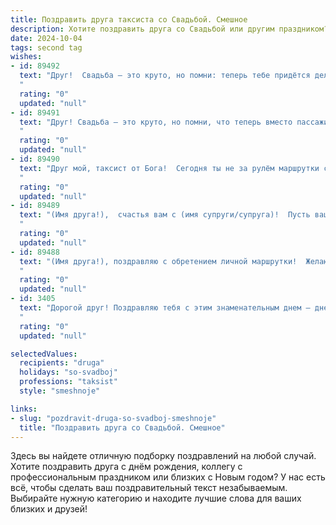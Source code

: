```yaml
---
title: Поздравить друга таксиста со Свадьбой. Смешное
description: Хотите поздравить друга со Свадьбой или другим праздником? Наш ИИ создаст незабываемое поздравление, а вы обязательно выделитесь среди других.  
date: 2024-10-04
tags: second tag
wishes:
- id: 89492
  text: "Друг!  Свадьба – это круто, но помни: теперь тебе придётся делить свою машину с ещё одним пассажиром, который постоянно будет указывать тебе дорогу… и заказывать шампанское!  Будьте счастливы, и пусть ваш семейный маршрут всегда будет проложен к счастью, а бензин в баке вашей любви никогда не заканчивается!  Горько!
  "
  rating: "0"
  updated: "null"
- id: 89491
  text: "Друг! Свадьба – это круто, но помни, что теперь вместо пассажиров будешь возить только одну, зато самую любимую!  Желаю вам обоим, чтобы семейная жизнь была гладкой, как автобан без пробок, а любовь – вечной, как бессменный маршрут \"дом-работа-дом\"!  Горько! (но не от бензина!)
  "
  rating: "0"
  updated: "null"
- id: 89490
  text: "Друг мой, таксист от Бога!  Сегодня ты не за рулём маршрутки свадебной, а сам – главный пассажир в этой жизни!  Желаю, чтобы твой семейный маршрут был полон счастья, а километраж любви – бесконечным!  Пусть бензин в баке чувств никогда не заканчивается, а тормоза на пути к семейному благополучию исправно работают только в экстремальных ситуациях (типа тещиного визита)! Горько!
  "
  rating: "0"
  updated: "null"
- id: 89489
  text: "(Имя друга!),  счастья вам с (имя супруги/супруга)!  Пусть ваша семейная жизнь будет такой же плавной, как ваша езда по ночному городу,  только без пробок и неожиданных гаишников!  Ну, и чтобы \"клиенты\" всегда были довольны и щедро оставляли чаевые 😉 Желаю вам бездорожных лет и крепкой семейной \"тачки\"!
  "
  rating: "0"
  updated: "null"
- id: 89488
  text: "(Имя друга!), поздравляю с обретением личной маршрутки!  Желаю, чтобы семейная жизнь была гладкой, как идеальная трасса без пробок, а любовь — вечным зеленым светом, указывающим путь к счастью!  Пусть ваш семейный экипаж всегда будет наполнена радостью, а бензин в баке заканчивается только на медовом месяце!  Горько!
  "
  rating: "0"
  updated: "null"
- id: 3405
  text: "Дорогой друг! Поздравляю тебя с этим знаменательным днем – днем, когда ты, наконец, нашел ту самую пассажирку, которая согласилась ехать с тобой по жизни по самому длинному маршруту – семейной жизни! Желаю вам обоим, чтобы этот путь был полон любви, счастья и взаимопонимания, а счетчик радостных моментов крутился быстрее, чем таксометр в час пик! Горько!
  "
  rating: "0"
  updated: "null"

selectedValues:
  recipients: "druga"
  holidays: "so-svadboj"
  professions: "taksist"
  style: "smeshnoje"

links:
- slug: "pozdravit-druga-so-svadboj-smeshnoje"
  title: "Поздравить друга со Свадьбой. Смешное"
---
```


Здесь вы найдете отличную подборку поздравлений на любой случай.
Хотите поздравить друга с днём рождения, коллегу с профессиональным праздником или близких с Новым годом? У нас есть всё, чтобы сделать ваш поздравительный текст незабываемым. Выбирайте нужную категорию и находите лучшие слова для ваших близких и друзей!
